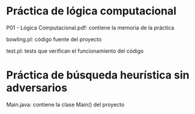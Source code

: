 # Práctica de lógica computacional

P01 - Lógica Computacional.pdf: contiene la memoria de la práctica

bowling.pl: código fuente del proyecto

test.pl: tests que verifican el funcionamiento del código

# Práctica de búsqueda heurística sin adversarios

Main.java: contiene la clase Main() del proyecto
